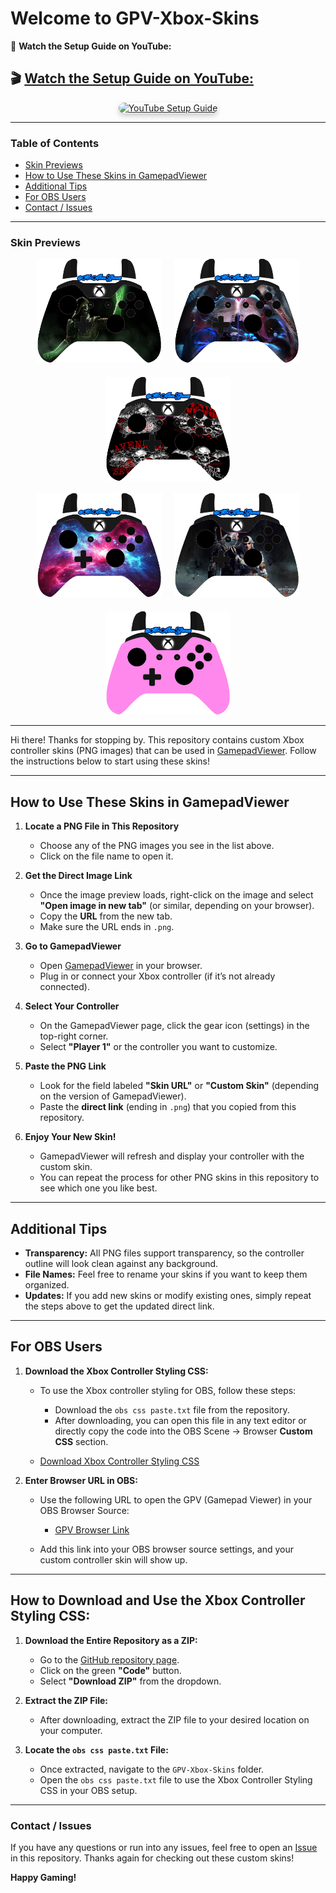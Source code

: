 # Welcome to GPV-Xbox-Skins
🎥 **Watch the Setup Guide on YouTube:**  
<h2>🎬 <a href="https://www.youtube.com/watch?v=wio7IBKQjVY&t=167s" target="_blank">Watch the Setup Guide on YouTube:</a></h2>

<div align="center">
  <a href="https://www.youtube.com/watch?v=wio7IBKQjVY&t=167s" target="_blank">
    <img src="https://img.youtube.com/vi/wio7IBKQjVY/hqdefault.jpg" alt="YouTube Setup Guide" width="440" height="247" style="border-radius: 10px; box-shadow: 0 4px 8px rgba(0,0,0,0.2);"/>
  </a>
</div>

---

### Table of Contents
- [Skin Previews](#skin-previews)
- [How to Use These Skins in GamepadViewer](#how-to-use-these-skins-in-gamepadviewer)
- [Additional Tips](#additional-tips)
- [For OBS Users](#for-obs-users)
- [Contact / Issues](#contact--issues)
  
---

### Skin Previews

<div align="center">
  <div style="display: flex; justify-content: center; gap: 20px; flex-wrap: wrap;">
    <a href="https://github.com/AlvinKirath/GPV-Xbox-Skins/blob/main/Skins/MKX%20Ermac.png?raw=true" target="_blank">
      <img src="https://github.com/AlvinKirath/GPV-Xbox-Skins/blob/main/Skins/MKX%20Ermac.png?raw=true" width="200"/>
    </a>
    <a href="https://github.com/AlvinKirath/GPV-Xbox-Skins/blob/main/Skins/DMC4.png?raw=true" target="_blank">
      <img src="https://github.com/AlvinKirath/GPV-Xbox-Skins/blob/main/Skins/DMC4.png?raw=true" width="200"/>
    </a>
    <a href="https://github.com/AlvinKirath/GPV-Xbox-Skins/blob/main/Skins/A7X.png?raw=true" target="_blank">
      <img src="https://github.com/AlvinKirath/GPV-Xbox-Skins/blob/main/Skins/A7X.png?raw=true" width="200"/>
    </a>
  </div>
</div>

<br/>

<div align="center">
  <div style="display: flex; justify-content: center; gap: 20px; flex-wrap: wrap;">
    <a href="https://github.com/AlvinKirath/GPV-Xbox-Skins/blob/main/Skins/galaxy.png?raw=true" target="_blank">
      <img src="https://github.com/AlvinKirath/GPV-Xbox-Skins/blob/main/Skins/galaxy.png?raw=true" width="200"/>
    </a>
    <a href="https://github.com/AlvinKirath/GPV-Xbox-Skins/blob/main/Skins/TW3.png?raw=true" target="_blank">
      <img src="https://github.com/AlvinKirath/GPV-Xbox-Skins/blob/main/Skins/TW3.png?raw=true" width="200"/>
    </a>
    <a href="https://github.com/AlvinKirath/GPV-Xbox-Skins/blob/main/Skins/Light%20Pink.png?raw=true" target="_blank">
      <img src="https://github.com/AlvinKirath/GPV-Xbox-Skins/blob/main/Skins/Light%20Pink.png?raw=true" width="200"/>
    </a>
  </div>
</div>


---

Hi there! Thanks for stopping by. This repository contains custom Xbox controller skins (PNG images) that can be used in [GamepadViewer](https://gamepadviewer.com/). Follow the instructions below to start using these skins!

---

## How to Use These Skins in GamepadViewer

1. **Locate a PNG File in This Repository**  
   - Choose any of the PNG images you see in the list above.  
   - Click on the file name to open it.

2. **Get the Direct Image Link**  
   - Once the image preview loads, right-click on the image and select **"Open image in new tab"** (or similar, depending on your browser).  
   - Copy the **URL** from the new tab.  
   - Make sure the URL ends in `.png`.

3. **Go to GamepadViewer**  
   - Open [GamepadViewer](https://gamepadviewer.com/) in your browser.  
   - Plug in or connect your Xbox controller (if it’s not already connected).

4. **Select Your Controller**  
   - On the GamepadViewer page, click the gear icon (settings) in the top-right corner.  
   - Select **"Player 1"** or the controller you want to customize.

5. **Paste the PNG Link**  
   - Look for the field labeled **"Skin URL"** or **"Custom Skin"** (depending on the version of GamepadViewer).  
   - Paste the **direct link** (ending in `.png`) that you copied from this repository.

6. **Enjoy Your New Skin!**  
   - GamepadViewer will refresh and display your controller with the custom skin.  
   - You can repeat the process for other PNG skins in this repository to see which one you like best.

---

## Additional Tips

- **Transparency:** All PNG files support transparency, so the controller outline will look clean against any background.  
- **File Names:** Feel free to rename your skins if you want to keep them organized.  
- **Updates:** If you add new skins or modify existing ones, simply repeat the steps above to get the updated direct link.

---

## For OBS Users

1. **Download the Xbox Controller Styling CSS:**

   - To use the Xbox controller styling for OBS, follow these steps:
     - Download the `obs css paste.txt` file from the repository.
     - After downloading, you can open this file in any text editor or directly copy the code into the OBS Scene -> Browser **Custom CSS** section.

   - [Download Xbox Controller Styling CSS](https://github.com/AlvinKirath/GPV-Xbox-Skins/raw/main/obs%20css%20paste.txt?raw=true)

2. **Enter Browser URL in OBS:**
   - Use the following URL to open the GPV (Gamepad Viewer) in your OBS Browser Source:  
     - [GPV Browser Link](https://app.gpv.gg/?p=1)

   - Add this link into your OBS browser source settings, and your custom controller skin will show up.

---

## How to Download and Use the Xbox Controller Styling CSS:

1. **Download the Entire Repository as a ZIP:**
   - Go to the [GitHub repository page](https://github.com/AlvinKirath/GPV-Xbox-Skins).
   - Click on the green **"Code"** button.
   - Select **"Download ZIP"** from the dropdown.

2. **Extract the ZIP File:**
   - After downloading, extract the ZIP file to your desired location on your computer.

3. **Locate the `obs css paste.txt` File:**
   - Once extracted, navigate to the `GPV-Xbox-Skins` folder.
   - Open the `obs css paste.txt` file to use the Xbox Controller Styling CSS in your OBS setup.

---

### Contact / Issues

If you have any questions or run into any issues, feel free to open an [Issue](../../issues) in this repository. Thanks again for checking out these custom skins!

**Happy Gaming!**
